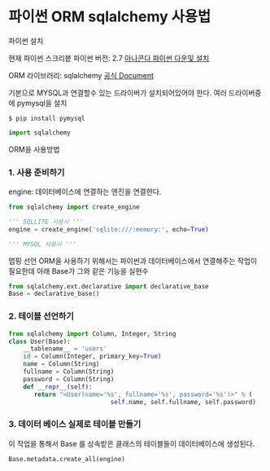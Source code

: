 # 파이썬 ORM sqlalchemy 사용법

파이썬 설치

현재 파이썬 스크리븥 파이썬 버전: 2.7
[아나콘다 파이썬 다운및 설치](https://www.continuum.io/downloads)


ORM 라이브러리: sqlalchemy [공식 Document](http://docs.sqlalchemy.org/en/rel_1_1/)

기본으로 MYSQL과 연결할수 있는 드라이버가 설치되어있어야 한다.
여러 드라이버중에 pymysql을 설치

    $ pip install pymysql


```python 
import sqlalchemy
```

ORM을 사용방법

### 1. 사용 준비하기

engine: 데이터베이스에 연결하는 엔진을 연결한다.

```python
from sqlalchemy import create_engine

''' SQLLITE 사용시 '''
engine = create_engine('sqlite:///:memory:', echo=True)

''' MYSQL 사용시 '''

```

맵핑 선언
ORM을 사용하기 위해서는 파이썬과 데이터베이스에서 연결해주는 작업이 필요한데
아래 Base가 그와 같은 기능을 실현수
```python
from sqlalchemy.ext.declarative import declarative_base
Base = declarative_base()
```

### 2. 테이블 선언하기 

```python
from sqlalchemy import Column, Integer, String
class User(Base):
    __tablename__ = 'users'
    id = Column(Integer, primary_key=True)
    name = Column(String)
    fullname = Column(String)
    password = Column(String)
    def __repr__(self):
       return "<User(name='%s', fullname='%s', password='%s')>" % (
                            self.name, self.fullname, self.password)

```

### 3. 데이터 베이스 실제로 테이블 만들기
이 작업을 통해서 Base 를 상속받은 클래스의 테이블들이 데이터베이스에 생성된다.

``` python
Base.metadata.create_all(engine)
```








